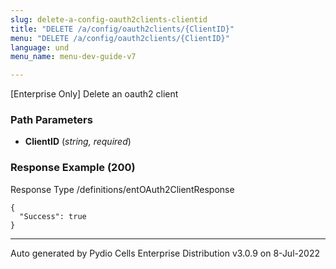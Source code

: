 ```yaml
---
slug: delete-a-config-oauth2clients-clientid
title: "DELETE /a/config/oauth2clients/{ClientID}"
menu: "DELETE /a/config/oauth2clients/{ClientID}"
language: und
menu_name: menu-dev-guide-v7

---
```








 
[Enterprise Only] Delete an oauth2 client  


### Path Parameters

 - **ClientID** (_string, required_) 




### Response Example (200)
Response Type /definitions/entOAuth2ClientResponse

```
{
  "Success": true
}
```




---
Auto generated by Pydio Cells Enterprise Distribution v3.0.9 on 8-Jul-2022
